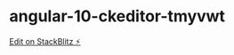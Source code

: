 # angular-10-ckeditor-tmyvwt

[Edit on StackBlitz ⚡️](https://stackblitz.com/edit/angular-10-ckeditor-tmyvwt)